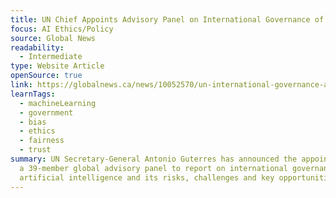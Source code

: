 ```yaml
---
title: UN Chief Appoints Advisory Panel on International Governance of AI
focus: AI Ethics/Policy
source: Global News
readability:
  - Intermediate
type: Website Article
openSource: true
link: https://globalnews.ca/news/10052570/un-international-governance-ai/
learnTags:
  - machineLearning
  - government
  - bias
  - ethics
  - fairness
  - trust
summary: UN Secretary-General Antonio Guterres has announced the appointment of
  a 39-member global advisory panel to report on international governance of
  artificial intelligence and its risks, challenges and key opportunities.
---
```

